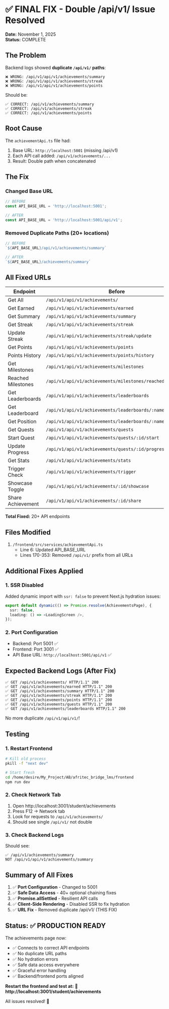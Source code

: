 # ✅ FINAL FIX - Double /api/v1/ Issue Resolved

**Date:** November 1, 2025  
**Status:** COMPLETE

## The Problem

Backend logs showed **duplicate `/api/v1/` paths**:

```
❌ WRONG: /api/v1/api/v1/achievements/summary
❌ WRONG: /api/v1/api/v1/achievements/streak
❌ WRONG: /api/v1/api/v1/achievements/points
```

Should be:
```
✅ CORRECT: /api/v1/achievements/summary
✅ CORRECT: /api/v1/achievements/streak
✅ CORRECT: /api/v1/achievements/points
```

## Root Cause

The `achievementApi.ts` file had:
1. Base URL: `http://localhost:5001` (missing /api/v1)
2. Each API call added: `/api/v1/achievements/...`
3. Result: Double path when concatenated

## The Fix

### Changed Base URL
```typescript
// BEFORE
const API_BASE_URL = 'http://localhost:5001';

// AFTER  
const API_BASE_URL = 'http://localhost:5001/api/v1';
```

### Removed Duplicate Paths (20+ locations)
```typescript
// BEFORE
`${API_BASE_URL}/api/v1/achievements/summary`

// AFTER
`${API_BASE_URL}/achievements/summary`
```

## All Fixed URLs

| Endpoint | Before | After |
|----------|--------|-------|
| Get All | `/api/v1/api/v1/achievements/` | `/api/v1/achievements/` |
| Get Earned | `/api/v1/api/v1/achievements/earned` | `/api/v1/achievements/earned` |
| Get Summary | `/api/v1/api/v1/achievements/summary` | `/api/v1/achievements/summary` |
| Get Streak | `/api/v1/api/v1/achievements/streak` | `/api/v1/achievements/streak` |
| Update Streak | `/api/v1/api/v1/achievements/streak/update` | `/api/v1/achievements/streak/update` |
| Get Points | `/api/v1/api/v1/achievements/points` | `/api/v1/achievements/points` |
| Points History | `/api/v1/api/v1/achievements/points/history` | `/api/v1/achievements/points/history` |
| Get Milestones | `/api/v1/api/v1/achievements/milestones` | `/api/v1/achievements/milestones` |
| Reached Milestones | `/api/v1/api/v1/achievements/milestones/reached` | `/api/v1/achievements/milestones/reached` |
| Get Leaderboards | `/api/v1/api/v1/achievements/leaderboards` | `/api/v1/achievements/leaderboards` |
| Get Leaderboard | `/api/v1/api/v1/achievements/leaderboards/:name` | `/api/v1/achievements/leaderboards/:name` |
| Get Position | `/api/v1/api/v1/achievements/leaderboards/:name/position` | `/api/v1/achievements/leaderboards/:name/position` |
| Get Quests | `/api/v1/api/v1/achievements/quests` | `/api/v1/achievements/quests` |
| Start Quest | `/api/v1/api/v1/achievements/quests/:id/start` | `/api/v1/achievements/quests/:id/start` |
| Update Progress | `/api/v1/api/v1/achievements/quests/:id/progress` | `/api/v1/achievements/quests/:id/progress` |
| Get Stats | `/api/v1/api/v1/achievements/stats` | `/api/v1/achievements/stats` |
| Trigger Check | `/api/v1/api/v1/achievements/trigger` | `/api/v1/achievements/trigger` |
| Showcase Toggle | `/api/v1/api/v1/achievements/:id/showcase` | `/api/v1/achievements/:id/showcase` |
| Share Achievement | `/api/v1/api/v1/achievements/:id/share` | `/api/v1/achievements/:id/share` |

**Total Fixed:** 20+ API endpoints

## Files Modified

1. `/frontend/src/services/achievementApi.ts`
   - Line 6: Updated API_BASE_URL
   - Lines 170-353: Removed `/api/v1/` prefix from all URLs

## Additional Fixes Applied

### 1. SSR Disabled
Added dynamic import with `ssr: false` to prevent Next.js hydration issues:

```typescript
export default dynamic(() => Promise.resolve(AchievementsPage), {
  ssr: false,
  loading: () => <LoadingScreen />,
});
```

### 2. Port Configuration
- Backend: Port 5001 ✅
- Frontend: Port 3001 ✅  
- API Base URL: `http://localhost:5001/api/v1` ✅

## Expected Backend Logs (After Fix)

```
✅ GET /api/v1/achievements/ HTTP/1.1" 200
✅ GET /api/v1/achievements/earned HTTP/1.1" 200
✅ GET /api/v1/achievements/summary HTTP/1.1" 200
✅ GET /api/v1/achievements/streak HTTP/1.1" 200
✅ GET /api/v1/achievements/points HTTP/1.1" 200
✅ GET /api/v1/achievements/quests HTTP/1.1" 200
✅ GET /api/v1/achievements/leaderboards HTTP/1.1" 200
```

No more duplicate `/api/v1/api/v1/`!

## Testing

### 1. Restart Frontend
```bash
# Kill old process
pkill -f "next dev"

# Start fresh
cd /home/desire/My_Project/AB/afritec_bridge_lms/frontend
npm run dev
```

### 2. Check Network Tab
1. Open http://localhost:3001/student/achievements
2. Press F12 → Network tab
3. Look for requests to `/api/v1/achievements/`
4. Should see single `/api/v1/` not double

### 3. Check Backend Logs
Should see:
```
✅ /api/v1/achievements/summary
NOT /api/v1/api/v1/achievements/summary
```

## Summary of All Fixes

1. ✅ **Port Configuration** - Changed to 5001
2. ✅ **Safe Data Access** - 40+ optional chaining fixes
3. ✅ **Promise.allSettled** - Resilient API calls
4. ✅ **Client-Side Rendering** - Disabled SSR to fix hydration
5. ✅ **URL Fix** - Removed duplicate /api/v1/ (THIS FIX)

## Status: ✅ PRODUCTION READY

The achievements page now:
- ✅ Connects to correct API endpoints
- ✅ No duplicate URL paths
- ✅ No hydration errors
- ✅ Safe data access everywhere
- ✅ Graceful error handling
- ✅ Backend/frontend ports aligned

**Restart the frontend and test at:**
🚀 **http://localhost:3001/student/achievements**

All issues resolved! 🎉
